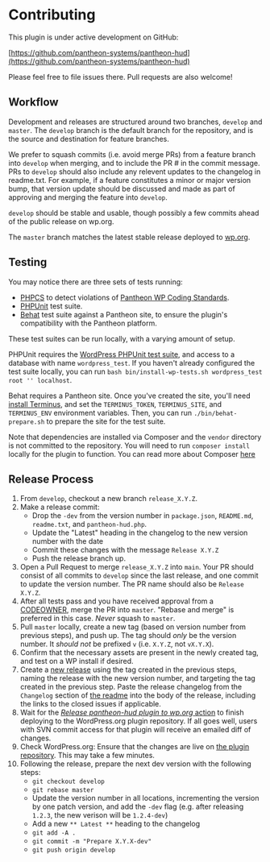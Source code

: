 # Contributing

This plugin is under active development on GitHub:

[https://github.com/pantheon-systems/pantheon-hud](https://github.com/pantheon-systems/pantheon-hud)

Please feel free to file issues there. Pull requests are also welcome!

## Workflow

Development and releases are structured around two branches, `develop` and `master`. The `develop` branch is the default branch for the repository, and is the source and destination for feature branches.

We prefer to squash commits (i.e. avoid merge PRs) from a feature branch into `develop` when merging, and to include the PR # in the commit message. PRs to `develop` should also include any relevent updates to the changelog in readme.txt. For example, if a feature constitutes a minor or major version bump, that version update should be discussed and made as part of approving and merging the feature into `develop`.

`develop` should be stable and usable, though possibly a few commits ahead of the public release on wp.org.

The `master` branch matches the latest stable release deployed to [wp.org](wp.org).

## Testing

You may notice there are three sets of tests running:

* [PHPCS](https://github.com/squizlabs/PHP_CodeSniffer) to detect violations of [Pantheon WP Coding Standards](https://github.com/pantheon-systems/Pantheon-WP-Coding-Standards).
* [PHPUnit](https://phpunit.de/) test suite.
* [Behat](http://behat.org/) test suite against a Pantheon site, to ensure the plugin's compatibility with the Pantheon platform.

These test suites can be run locally, with a varying amount of setup.

PHPUnit requires the [WordPress PHPUnit test suite](https://make.wordpress.org/core/handbook/testing/automated-testing/phpunit/), and access to a database with name `wordpress_test`. If you haven't already configured the test suite locally, you can run `bash bin/install-wp-tests.sh wordpress_test root '' localhost`.

Behat requires a Pantheon site. Once you've created the site, you'll need [install Terminus](https://github.com/pantheon-systems/terminus#installation), and set the `TERMINUS_TOKEN`, `TERMINUS_SITE`, and `TERMINUS_ENV` environment variables. Then, you can run `./bin/behat-prepare.sh` to prepare the site for the test suite.

Note that dependencies are installed via Composer and the `vendor` directory is not committed to the repository. You will need to run `composer install` locally for the plugin to function. You can read more about Composer [here](https://getcomposer.org)

## Release Process

1. From `develop`, checkout a new branch `release_X.Y.Z`.
1. Make a release commit:
    * Drop the `-dev` from the version number in `package.json`, `README.md`, `readme.txt`, and `pantheon-hud.php`.
    * Update the "Latest" heading in the changelog to the new version number with the date
    * Commit these changes with the message `Release X.Y.Z`
    * Push the release branch up.
1. Open a Pull Request to merge `release_X.Y.Z` into `main`. Your PR should consist of all commits to `develop` since the last release, and one commit to update the version number. The PR name should also be `Release X.Y.Z`.
1. After all tests pass and you have received approval from a [CODEOWNER](./CODEOWNERS), merge the PR into `master`. "Rebase and merge" is preferred in this case. _Never_ squash to `master`.
1. Pull `master` locally, create a new tag (based on version number from previous steps), and push up. The tag should _only_ be the version number. It _should not_ be prefixed  `v` (i.e. `X.Y.Z`, not `vX.Y.X`).
1. Confirm that the necessary assets are present in the newly created tag, and test on a WP install if desired.
1. Create a [new release](https://github.com/pantheon-systems/pantheon-hud/releases/new) using the tag created in the previous steps, naming the release with the new version number, and targeting the tag created in the previous step. Paste the release changelog from the `Changelog` section of [the readme](readme.txt) into the body of the release, including the links to the closed issues if applicable.
1. Wait for the [_Release pantheon-hud plugin to wp.org_ action](https://github.com/pantheon-systems/pantheon-hud/actions/workflows/wordpress-plugin-deploy.yml) to finish deploying to the WordPress.org plugin repository. If all goes well, users with SVN commit access for that plugin will receive an emailed diff of changes.
1. Check WordPress.org: Ensure that the changes are live on [the plugin repository](https://wordpress.org/plugins/pantheon-hud/). This may take a few minutes.
1. Following the release, prepare the next dev version with the following steps:
    * `git checkout develop`
    * `git rebase master`
    * Update the version number in all locations, incrementing the version by one patch version, and add the `-dev` flag (e.g. after releasing `1.2.3`, the new verison will be `1.2.4-dev`)
    * Add a new `** Latest **` heading to the changelog
    * `git add -A .`
    * `git commit -m "Prepare X.Y.X-dev"`
    * `git push origin develop`
